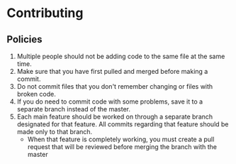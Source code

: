 # Contributing

## Policies
1. Multiple people should not be adding code to the same file at the same time. 
2. Make sure that you have first pulled and merged before making a commit.
3. Do not commit files that you don't remember changing or files with broken code.
4. If you do need to commit code with some problems, save it to a separate branch instead of the master.
5. Each main feature should be worked on through a separate branch designated for that feature. All commits regarding that feature should be made only to that branch.
   * When that feature is completely working, you must create a pull request that will be reviewed before merging the branch with the master
